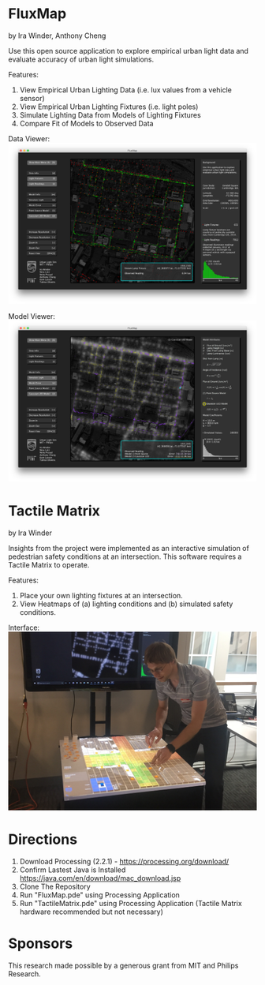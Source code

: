 # FluxMap
by Ira Winder, Anthony Cheng

Use this open source application to explore empirical urban light data and evaluate accuracy of urban light simulations.

 Features:
 1. View Empirical Urban Lighting Data (i.e. lux values from a vehicle sensor)
 2. View Empirical Urban Lighting Fixtures (i.e. light poles)
 3. Simulate Lighting Data from Models of Lighting Fixtures
 4. Compare Fit of Models to Observed Data

 Data Viewer:
 ![FluxMap](Processing/FluxMap/screenshots/dataView.png "Light Data Viewer")

 Model Viewer:
 ![FluxMap](Processing/FluxMap/screenshots/modelView.png "Light Model Viewer")

# Tactile Matrix
by Ira Winder

Insights from the project were implemented as an interactive simulation of pedestrian safety conditions at an intersection. This software requires a Tactile Matrix to operate.

 Features:
 1. Place your own lighting fixtures at an intersection.
 2. View Heatmaps of (a) lighting conditions and (b) simulated safety conditions.

 Interface:
 ![TactileMatrix](Processing/TactileMatrix/screenshots/tactilematrix.jpg "Ira Winder with Tactile Matrix")

# Directions
1. Download Processing (2.2.1) - https://processing.org/download/
2. Confirm Lastest Java is Installed https://java.com/en/download/mac_download.jsp
3. Clone The Repository
4. Run "FluxMap.pde" using Processing Application
4. Run "TactileMatrix.pde" using Processing Application (Tactile Matrix hardware recommended but not necessary)

# Sponsors
This research made possible by a generous grant from MIT and Philips Research.
